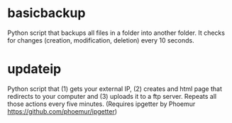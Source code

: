 basicbackup
===========

Python script that backups all files in a folder into another folder. It checks for changes (creation, modification, deletion) every 10 seconds.

updateip
===========
Python script that (1) gets your external IP, (2) creates and html page that redirects to your computer and (3) uploads it to a ftp server. Repeats all those actions every five minutes.
(Requires ipgetter by Phoemur https://github.com/phoemur/ipgetter)
